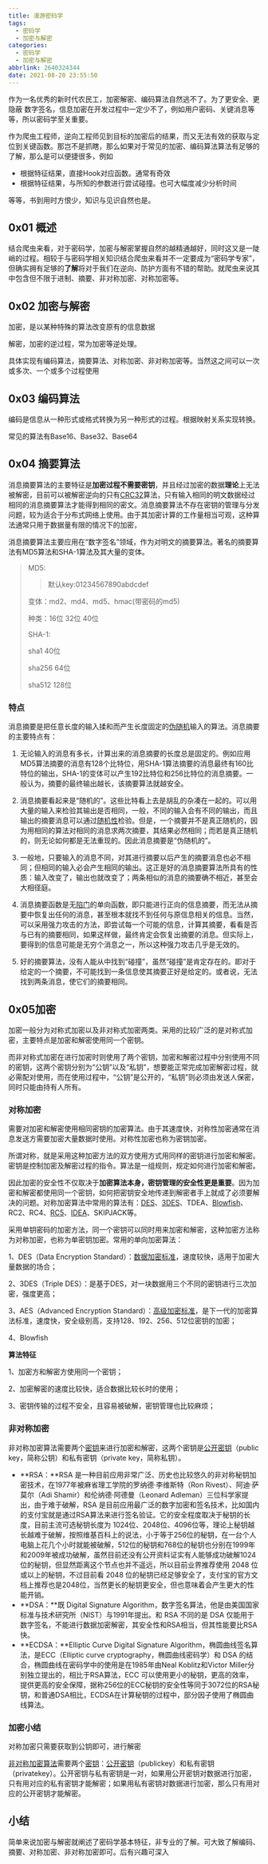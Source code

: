 ```yaml
---
title: 漫游密码学
tags:
  - 密码学
  - 加密与解密
categories:
  - 密码学
  - 加密与解密
abbrlink: 2640324344
date: 2021-08-20 23:55:50
---
```


作为一名优秀的新时代农民工，加密解密、编码算法自然逃不了。为了更安全、更隐蔽 数字签名，信息加密在开发过程中一定少不了，例如用户密码、关键消息等等，所以密码学至关重要。

作为爬虫工程师，逆向工程师见到目标的加密后的结果，而又无法有效的获取与定位到关键函数。那岂不是抓瞎，那么如果对于常见的加密、编码算法算法有足够的了解，那么是可以便捷很多，例如

- 根据特征结果，直接Hook对应函数。通常有奇效
- 根据特征结果，与所知的参数进行尝试碰撞。也可大幅度减少分析时间

等等，书到用时方恨少，知识与见识自然也是。

<!--more-->

## 0x01 概述

​	结合爬虫来看，对于密码学，加密与解密掌握自然的越精通越好，同时这又是一陡峭的过程。相较于与密码学相关知识结合爬虫来看并不一定要成为“密码学专家”，但确实拥有足够的**了解**将对于我们在逆向、防护方面有不错的帮助。就爬虫来说其中包含但不限于进制、摘要、非对称加密、对称加密等。

## 0x02 加密与解密 

加密，是以某种特殊的算法改变原有的信息数据

解密，加密的逆过程，常为加密等逆处理。

具体实现有编码算法，摘要算法、对称加密、非对称加密等。当然这之间可以一次或多次、一个或多个过程使用

## 0x03 编码算法

编码是信息从一种形式或格式转换为另一种形式的过程。根据映射关系实现转换。

常见的算法有Base16、Base32、Base64

## 0x04 摘要算法

​		消息摘要算法的主要特征是**加密过程不需要密钥**，并且经过加密的数据**理论**上无法被解密，目前可以被解密逆向的只有[CRC32](https://baike.baidu.com/item/CRC32/7460858)算法，只有输入相同的明文数据经过相同的消息摘要算法才能得到相同的密文。消息摘要算法不存在密钥的管理与分发问题，较为适合于分布式网络上使用。由于其加密计算的工作量相当可观，这种算法通常只用于数据量有限的情况下的加密，

​	消息摘要算法主要应用在“数字签名”领域，作为对明文的摘要算法。著名的摘要算法有MD5算法和SHA-1算法及其大量的变体。

> MD5:
>
> > 默认key:01234567890abdcdef
>
> 变体：md2、md4、md5、hmac(带密码的md5)
>
> 种类：16位 32位 40位
>
> SHA-1:
>
> sha1 40位
>
> sha256 64位
>
> sha512 128位

### 特点

消息摘要是把任意长度的输入揉和而产生长度固定的[伪随机](https://baike.baidu.com/item/伪随机)输入的算法。消息摘要的主要特点有：

1. 无论输入的消息有多长，计算出来的消息摘要的长度总是固定的。例如应用MD5算法摘要的消息有128个比特位，用SHA-1算法摘要的消息最终有160比特位的输出，SHA-1的变体可以产生192比特位和256比特位的消息摘要。一般认为，摘要的最终输出越长，该摘要算法就越安全。

2. 消息摘要看起来是“随机的”。这些比特看上去是胡乱的杂凑在一起的。可以用大量的输入来检验其输出是否相同，一般，不同的输入会有不同的输出，而且输出的摘要消息可以通过[随机性](https://baike.baidu.com/item/随机性)检验。但是，一个摘要并不是真正随机的，因为用相同的算法对相同的消息求两次摘要，其结果必然相同；而若是真正随机的，则无论如何都是无法重现的。因此消息摘要是“伪随机的”。

3. 一般地，只要输入的消息不同，对其进行摘要以后产生的摘要消息也必不相同；但相同的输入必会产生相同的输出。这正是好的消息摘要算法所具有的性质：输入改变了，输出也就改变了；两条相似的消息的摘要确不相近，甚至会大相径庭。

4. 消息摘要函数是无[陷门](https://baike.baidu.com/item/陷门)的单向函数，即只能进行正向的信息摘要，而无法从摘要中恢复出任何的消息，甚至根本就找不到任何与原信息相关的信息。当然，可以采用强力攻击的方法，即尝试每一个可能的信息，计算其摘要，看看是否与已有的摘要相同，如果这样做，最终肯定会恢复出摘要的消息。但实际上，要得到的信息可能是无穷个消息之一，所以这种强力攻击几乎是无效的。

5. 好的摘要算法，没有人能从中找到“碰撞”，虽然“碰撞”是肯定存在的。即对于给定的一个摘要，不可能找到一条信息使其摘要正好是给定的。或者说，无法找到两条消息，使它们的摘要相同。

## 0x05加密

​		加密一般分为对称式加密以及非对称式加密两类。采用的比较广泛的是对称式加密，主要特点是加密和解密使用同一个密钥。

​		而非对称式加密在进行加密时则使用了两个密钥，加密和解密过程中分别使用不同的密钥，这两个密钥分别为“公钥”以及“私钥”，想要能正常完成加密解密过程，就必需配对使用，而在使用过程中，“公钥”是公开的，“私钥”则必须由发送人保密，同时只能由持有人所有。

### 对称加密

​		需要对加密和解密使用相同密钥的加密算法。由于其速度快，对称性加密通常在消息发送方需要加密大量数据时使用。对称性加密也称为密钥加密。

​		所谓对称，就是采用这种加密方法的双方使用方式用同样的密钥进行加密和解密。密钥是控制加密及解密过程的指令。算法是一组规则，规定如何进行加密和解密。

​		因此加密的安全性不仅取决于**加密算法本身，密钥管理的安全性更是重要**。因为加密和解密都使用同一个密钥，如何把密钥安全地传递到解密者手上就成了必须要解决的问题。对称加密算法中常用的算法有：[DES](https://baike.baidu.com/item/DES)、[3DES](https://baike.baidu.com/item/3DES)、TDEA、[Blowfish](https://baike.baidu.com/item/Blowfish)、RC2、RC4、[RC5](https://baike.baidu.com/item/RC5)、[IDEA](https://baike.baidu.com/item/IDEA)、SKIPJACK等。

采用单钥密码的加密方法，同一个密钥可以同时用来加密和解密，这种加密方法称为对称加密，也称为单密钥加密。常用的单向加密算法：

1、DES（Data Encryption Standard）：[数据加密标准](https://baike.baidu.com/item/数据加密标准/1577169)，速度较快，适用于加密大量数据的场合；

2、3DES（Triple DES）：是基于DES，对一块数据用三个不同的密钥进行三次加密，强度更高；

3、AES（Advanced Encryption Standard）：[高级加密标准](https://baike.baidu.com/item/高级加密标准/468774)，是下一代的加密算法标准，速度快，安全级别高，支持128、192、256、512位密钥的加密；

4、Blowfish

**算法特征**

1、加密方和解密方使用同一个密钥；

2、加密解密的速度比较快，适合数据比较长时的使用；

3、密钥传输的过程不安全，且容易被破解，密钥管理也比较麻烦；

### 非对称加密

非对称加密算法需要两个[密钥](https://baike.baidu.com/item/密钥/101144)来进行加密和解密，这两个密钥是[公开密钥](https://baike.baidu.com/item/公开密钥/7453570)（public key，简称公钥）和私有密钥（private key，简称私钥）。

- **RSA：**RSA 是一种目前应用非常广泛、历史也比较悠久的非对称秘钥加密技术，在1977年被麻省理工学院的罗纳德·李维斯特（Ron Rivest）、阿迪·萨莫尔（Adi Shamir）和伦纳德·阿德曼（Leonard Adleman）三位科学家提出，由于难于破解，RSA 是目前应用最广泛的数字加密和签名技术，比如国内的支付宝就是通过RSA算法来进行签名验证。它的安全程度取决于秘钥的长度，目前主流可选秘钥长度为 1024位、2048位、4096位等，理论上秘钥越长越难于破解，按照维基百科上的说法，小于等于256位的秘钥，在一台个人电脑上花几个小时就能被破解，512位的秘钥和768位的秘钥也分别在1999年和2009年被成功破解，虽然目前还没有公开资料证实有人能够成功破解1024位的秘钥，但显然距离这个节点也并不遥远，所以目前业界推荐使用 2048 位或以上的秘钥，不过目前看 2048 位的秘钥已经足够安全了，支付宝的官方文档上推荐也是2048位，当然更长的秘钥更安全，但也意味着会产生更大的性能开销。
- **DSA：**既 Digital Signature Algorithm，数字签名算法，他是由美国国家标准与技术研究所（NIST）与1991年提出。和 RSA 不同的是 DSA 仅能用于数字签名，不能进行数据加密解密，其安全性和RSA相当，但其性能要比RSA快。
- **ECDSA：**Elliptic Curve Digital Signature Algorithm，椭圆曲线签名算法，是ECC（Elliptic curve cryptography，椭圆曲线密码学）和 DSA 的结合，椭圆曲线在密码学中的使用是在1985年由Neal Koblitz和Victor Miller分别独立提出的，相比于RSA算法，ECC 可以使用更小的秘钥，更高的效率，提供更高的安全保障，据称256位的ECC秘钥的安全性等同于3072位的RSA秘钥，和普通DSA相比，ECDSA在计算秘钥的过程中，部分因子使用了椭圆曲线算法。

### 加密小结

对称加密只需要获取到公钥即可，进行解密

[非对称加密算法](https://baike.baidu.com/item/非对称加密算法)需要两个[密钥](https://baike.baidu.com/item/密钥)：[公开密钥](https://baike.baidu.com/item/公开密钥)（publickey）和私有密钥（privatekey）。公开密钥与私有密钥是一对，如果用公开密钥对数据进行加密，只有用对应的私有密钥才能解密；如果用私有密钥对数据进行加密，那么只有用对应的公开密钥才能解密。



## 小结

​		简单来说加密与解密就阐述了密码学基本特征，非专业的了解。可大致了解编码、摘要、对称加密、非对称加密即可。后有兴趣可深入


